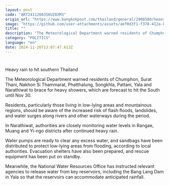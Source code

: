```yaml
---
layout: post
code: "ART2411260356UZ8XM3"
origin_url: "https://www.bangkokpost.com/thailand/general/2908580/heavy-rain-to-hit-southern-thailand"
image: "https://github.com/user-attachments/assets/aef0d3f1-f378-412a-8a83-e9b0648f1412"
title: ""
description: "The Meteorological Department warned residents of Chumphon, Surat Thani, Nakhon Si Thammarat, Phatthalung, Songkhla, Pattani, Yala and Narathiwat to brace for heavy showers, which are forecast to hit the South until Nov 30."
category: "POLITICS"
language: "en"
date: 2024-11-26T13:07:47.613Z
---
```


# 

Heavy rain to hit southern Thailand

The Meteorological Department warned residents of Chumphon, Surat Thani, Nakhon Si Thammarat, Phatthalung, Songkhla, Pattani, Yala and Narathiwat to brace for heavy showers, which are forecast to hit the South until Nov 30.

Residents, particularly those living in low-lying areas and mountainous regions, should be aware of the increased risk of flash floods, landslides, and water surges along rivers and other waterways during the period.

In Narathiwat, authorities are closely monitoring water levels in Rangae, Muang and Yi-ngo districts after continued heavy rain.

Water pumps are ready to clear any excess water, and sandbags have been distributed to protect low-lying areas from flooding, according to local authorities. Evacuation shelters have also been prepared, and rescue equipment has been put on standby.

Meanwhile, the National Water Resources Office has instructed relevant agencies to release water from key reservoirs, including the Bang Lang Dam in Yala so that the reservoirs can accommodate anticipated rainfall.